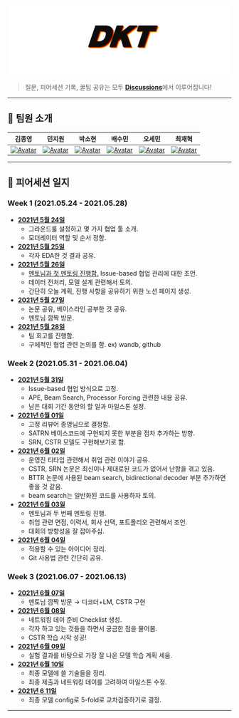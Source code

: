<div align="center"> 
    <img src="logo.png" alt="logo"/>
</div>

> 질문, 피어세션 기록, 꿀팁 공유는 모두 <strong>[Discussions](https://github.com/pstage-ocr-team6/peer-session/discussions)</strong>에서 이루어집니다!

---

## 👋 팀원 소개

|                                             김종영                                             |                                                민지원                                                 |                                                                        박소현                                                                         |                                               배수민                                                |                                            오세민                                             |                                               최재혁                                               |
| :--------------------------------------------------------------------------------------------: | :---------------------------------------------------------------------------------------------------: | :---------------------------------------------------------------------------------------------------------------------------------------------------: | :-------------------------------------------------------------------------------------------------: | :-------------------------------------------------------------------------------------------: | :------------------------------------------------------------------------------------------------: |
| [![Avatar](https://avatars.githubusercontent.com/u/39907037?v=4)](https://github.com/kjy93217) | [![Avatar](https://avatars.githubusercontent.com/u/29668380?v=4)](https://github.com/peacecheejecake) | [![Avatar](https://avatars.githubusercontent.com/u/37505775?s=460&u=44732fef53503e63d47192ce5c2de747eff5f0c6&v=4)](https://github.com/CoodingPenguin) | [![Avatar](https://avatars.githubusercontent.com/u/35002768?s=460&v=4)](https://github.com/bsm8734) | [![Avatar](https://avatars.githubusercontent.com/u/48181287?v=4)](https://github.com/osmosm7) | [![Avatar](https://avatars.githubusercontent.com/u/26226101?s=460&v=4)](https://github.com/opijae) |

---

## 📝 피어세션 일지

### Week 1 (2021.05.24 - 2021.05.28)

- **[2021년 5월 24일](https://github.com/pstage-ocr-team6/peer-session/discussions/2)**
  - 그라운드룰 설정하고 몇 가지 협업 툴 소개.
  - 모더레이터 역할 및 순서 정함.
- **[2021년 5월 25일](https://github.com/pstage-ocr-team6/peer-session/discussions/4)**
  - 각자 EDA한 것 결과 공유.
- **[2021년 5월 26일](https://github.com/pstage-ocr-team6/peer-session/discussions/13)**
  - [멘토님과 첫 멘토링 진행함.](https://github.com/pstage-ocr-team6/peer-session/discussions/16) Issue-based 협업 관리에 대한 조언.
  - 데이터 전처리, 모델 설계 관련해서 토의.
  - 간단히 오늘 계획, 진행 사항을 공유하기 위한 노션 페이지 생성.
- **[2021년 5월 27일](https://github.com/pstage-ocr-team6/peer-session/discussions/20)**
  - 논문 공유, 베이스라인 공부한 것 공유.
  - 멘토님 깜짝 방문.
- **[2021년 5월 28일](https://github.com/pstage-ocr-team6/peer-session/discussions/23)**
  - 팀 회고를 진행함.
  - 구체적인 협업 관련 논의를 함. ex) wandb, github

### Week 2 (2021.05.31 - 2021.06.04)

- **[2021년 5월 31일](https://github.com/pstage-ocr-team6/peer-session/discussions/25)**
  - Issue-based 협업 방식으로 고정.
  - APE, Beam Search, Processor Forcing 관련한 내용 공유.
  - 남은 대회 기간 동안의 할 일과 마일스톤 설정.
- **[2021년 6월 01일](https://github.com/pstage-ocr-team6/peer-session/discussions/26)**
  - 고정 리뷰어 종영님으로 결정함.
  - SATRN 베이스코드에 구현되지 못한 부분을 점차 추가하는 방향.
  - SRN, CSTR 모델도 구현해보기로 함.
- **[2021년 6월 02일](https://github.com/pstage-ocr-team6/peer-session/discussions/28)**
  - 운영진 티타임 관련해서 취업 관련 이야기 공유.
  - CSTR, SRN 논문은 최신이나 제대로된 코드가 없어서 난항을 겪고 있음.
  - BTTR 논문에 사용된 beam search, bidirectional decoder 부분 추가하면 좋을 것 같음.
  - beam search는 일반화된 코드를 사용하자 토의.
- **[2021년 6월 03일](https://github.com/pstage-ocr-team6/peer-session/discussions/30)**
  - 멘토님과 두 번째 멘토링 진행.
  - 취업 관련 면접, 이력서, 회사 선택, 포트폴리오 관련해서 조언.
  - 대회의 방향성을 잘 잡아주심.
- **[2021년 6월 04일](https://github.com/pstage-ocr-team6/peer-session/discussions/31)**
  - 적용할 수 있는 아이디어 정리.
  - Git 사용법 관련 간단히 공유.

### Week 3 (2021.06.07 - 2021.06.13)

- **[2021년 6월 07일](https://github.com/pstage-ocr-team6/peer-session/discussions/33)**
  - 멘토님 깜짝 방문 → 디코더+LM, CSTR 구현
- **[2021년 6월 08일](https://github.com/pstage-ocr-team6/peer-session/discussions/35)**
  - 네트워킹 데이 준비 Checklist 생성.
  - 각자 하고 있는 것들을 하면서 궁금한 점을 물어봄.
  - CSTR 학습 시작 성공!
- **[2021년 6월 09일](https://github.com/pstage-ocr-team6/peer-session/discussions/38)**
  - 실험 결과를 바탕으로 가장 잘 나온 모델 학습 계획 세움.
- **[2021년 6월 10일](https://github.com/pstage-ocr-team6/peer-session/discussions/41)**
  - 최종 모델에 쓸 기술들을 정리.
  - 최종 제출과 네트워킹 데이를 고려하여 마일스톤 수정.
- **[2021년 6 11일](https://github.com/pstage-ocr-team6/peer-session/discussions/42)** 
  - 최종 모델 config로 5-fold로 교차검증하기로 결정.
---
